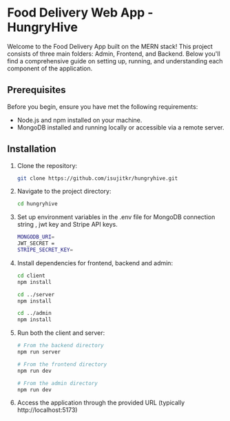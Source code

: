 # Food Delivery Web App - HungryHive

Welcome to the Food Delivery App built on the MERN stack! This project consists of three main folders: Admin, Frontend, and Backend.
Below you'll find a comprehensive guide on setting up, running, and understanding each component of the application.

## Prerequisites

Before you begin, ensure you have met the following requirements:

- Node.js and npm installed on your machine.
- MongoDB installed and running locally or accessible via a remote server.


## Installation

1. Clone the repository:

   ```bash
   git clone https://github.com/isujitkr/hungryhive.git

2. Navigate to the project directory:
   ```bash
   cd hungryhive
3. Set up environment variables in the .env file for MongoDB connection string , jwt key and Stripe API keys.
   ```bash
   MONGODB_URI=
   JWT_SECRET = 
   STRIPE_SECRET_KEY=
4. Install dependencies for frontend, backend and admin:
   ```bash
   cd client
   npm install

   cd ../server
   npm install

   cd ../admin
   npm install
   
5. Run both the client and server:
   ```bash
   # From the backend directory
   npm run server

   # From the frontend directory
   npm run dev
   
   # From the admin directory
   npm run dev

6. Access the application through the provided URL (typically http://localhost:5173)

   




